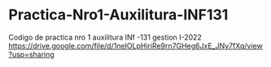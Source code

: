 # Practica-Nro1-Auxilitura-INF131
Codigo de practica nro 1 auxilitura  INf -131  gestion                                                                                                                                           I-2022 https://drive.google.com/file/d/1neIOLpHiriRe9rn7GHeg6JxE_JNy7fXq/view?usp=sharing
